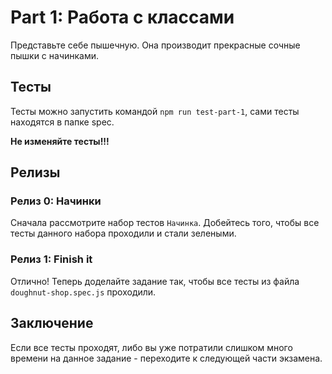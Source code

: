 # Part 1: Работа с классами

Представьте себе пышечную. Она производит прекрасные сочные пышки с начинками.


## Тесты

Тесты можно запустить командой `npm run test-part-1`, сами тесты находятся в папке spec.

**Не изменяйте тесты!!!**

## Релизы
### Релиз 0: Начинки

Сначала рассмотрите набор тестов `Начинка`. 
Добейтесь того, чтобы все тесты данного набора проходили и стали зелеными.

### Релиз 1:  Finish it

Отлично! Теперь доделайте задание так, чтобы все тесты из файла 
`doughnut-shop.spec.js` проходили.

## Заключение

Если все тесты проходят, либо вы уже потратили слишком много времени на данное задание - переходите к следующей части экзамена.
